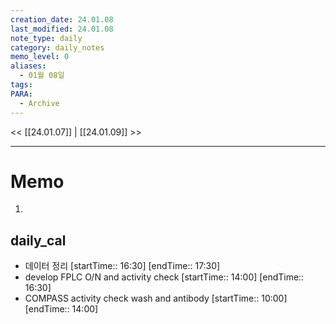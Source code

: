 ```yaml
---
creation_date: 24.01.08
last_modified: 24.01.08
note_type: daily
category: daily_notes
memo_level: 0
aliases:
  - 01월 08일
tags: 
PARA:
  - Archive
---
```


<< [[24.01.07]] | [[24.01.09]] >>

---
# Memo
1.  

## daily_cal
-  데이터 정리 [startTime:: 16:30]  [endTime:: 17:30]
-  develop FPLC O/N and activity check [startTime:: 14:00]  [endTime:: 16:30]
-  COMPASS activity check wash and antibody [startTime:: 10:00]  [endTime:: 14:00]

